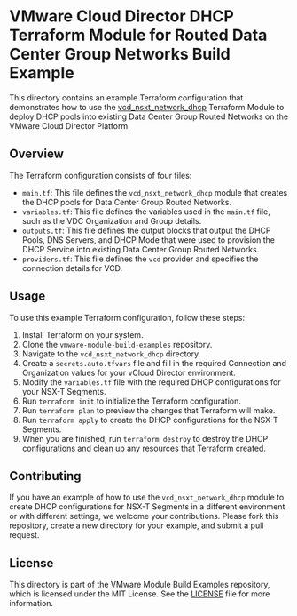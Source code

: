 # VMware Cloud Director DHCP Terraform Module for Routed Data Center Group Networks Build Example

This directory contains an example Terraform configuration that demonstrates how to use the [vcd_nsxt_network_dhcp](https://github.com/global-vmware/vcd_nsxt_network_dhcp) Terraform Module to deploy DHCP pools into existing Data Center Group Routed Networks on the VMware Cloud Director Platform.

## Overview

The Terraform configuration consists of four files:

- `main.tf`: This file defines the `vcd_nsxt_network_dhcp` module that creates the DHCP pools for Data Center Group Routed Networks.
- `variables.tf`: This file defines the variables used in the `main.tf` file, such as the VDC Organization and Group details.
- `outputs.tf`: This file defines the output blocks that output the DHCP Pools, DNS Servers, and DHCP Mode that were used to provision the DHCP Service into existing Data Center Group Routed Networks.
- `providers.tf`: This file defines the `vcd` provider and specifies the connection details for VCD.

## Usage

To use this example Terraform configuration, follow these steps:

1. Install Terraform on your system.
2. Clone the `vmware-module-build-examples` repository.
3. Navigate to the `vcd_nsxt_network_dhcp` directory.
4. Create a `secrets.auto.tfvars` file and fill in the required Connection and Organization values for your vCloud Director environment.
5. Modify the `variables.tf` file with the required DHCP configurations for your NSX-T Segments.
6. Run `terraform init` to initialize the Terraform configuration.
7. Run `terraform plan` to preview the changes that Terraform will make.
8. Run `terraform apply` to create the DHCP configurations for the NSX-T Segments.
9. When you are finished, run `terraform destroy` to destroy the DHCP configurations and clean up any resources that Terraform created.

## Contributing

If you have an example of how to use the `vcd_nsxt_network_dhcp` module to create DHCP configurations for NSX-T Segments in a different environment or with different settings, we welcome your contributions. Please fork this repository, create a new directory for your example, and submit a pull request.

## License

This directory is part of the VMware Module Build Examples repository, which is licensed under the MIT License. See the [LICENSE](../LICENSE) file for more information.
